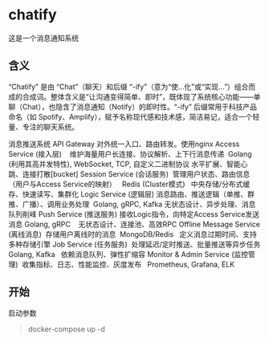 # chatify
这是一个消息通知系统

## 含义
“Chatify” 是由 “Chat”（聊天）和后缀 “-ify”（意为“使…化”或“实现…”）组合而成的合成词。整体含义是“让沟通变得简单、即时”，既体现了系统核心功能——单聊（Chat），也隐含了消息通知（Notify）的即时性。“-ify” 后缀常用于科技产品命名（如 Spotify、Amplify），赋予名称现代感和技术感，简洁易记，适合一个轻量、专注的聊天系统。


消息推送系统
API Gateway 对外统一入口、路由转发。使用nginx
Access Service (接入层)    维护海量用户长连接、协议解析、上下行消息传递  Golang (利用其高并发特性), WebSocket, TCP, 自定义二进制协议 水平扩展、智能心跳、连接打散[bucket]
Session Service (会话服务)  管理用户状态、路由信息（用户与Access Service的映射）   Redis (Cluster模式)   中央存储/分布式缓存、快速读写、集群化
Logic Service (逻辑层) 消息路由、推送逻辑（单推、群推、广播）、调用业务处理  Golang, gRPC, Kafka 无状态设计、异步处理、消息队列削峰
Push Service (推送服务) 接收Logic指令，向特定Access Service发送消息 Golang, gRPC    无状态设计、连接池、高效RPC
Offline Message Service (离线消息)  存储用户离线时的消息  MongoDB/Redis   定义消息过期时间、支持多种存储引擎
Job Service (任务服务)  处理延迟/定时推送、批量推送等异步任务 Golang, Kafka   依赖消息队列、弹性扩缩容
Monitor & Admin Service (监控管理)  收集指标、日志、性能监控、灰度发布   Prometheus, Grafana, ELK



## 开始

启动参数
> docker-compose up -d


